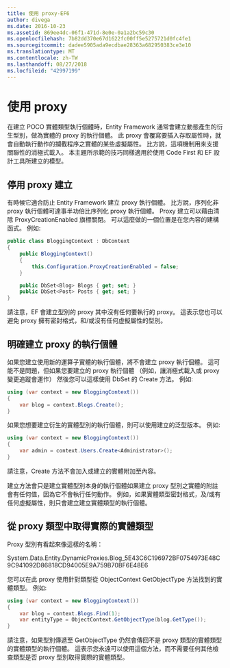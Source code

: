 ```yaml
---
title: 使用 proxy-EF6
author: divega
ms.date: 2016-10-23
ms.assetid: 869ee4dc-06f1-471d-8e0e-0a1a2bc59c30
ms.openlocfilehash: 7b82dd370e67d1622fc00ff5e5275721d0fc4fe1
ms.sourcegitcommit: dadee5905ada9ecdbae28363a682950383ce3e10
ms.translationtype: MT
ms.contentlocale: zh-TW
ms.lasthandoff: 08/27/2018
ms.locfileid: "42997199"
---
```

# <a name="working-with-proxies"></a>使用 proxy
在建立 POCO 實體類型執行個體時，Entity Framework 通常會建立動態產生的衍生型別，做為實體的 proxy 的執行個體。 此 proxy 會覆寫要插入存取屬性時，就會自動執行動作的攔截程序之實體的某些虛擬屬性。 比方說，這項機制用來支援關聯性的消極式載入。 本主題所示範的技巧同樣適用於使用 Code First 和 EF 設計工具所建立的模型。  

## <a name="disabling-proxy-creation"></a>停用 proxy 建立  

有時候它適合防止 Entity Framework 建立 proxy 執行個體。 比方說，序列化非 proxy 執行個體可達事半功倍比序列化 proxy 執行個體。 Proxy 建立可以藉由清除 ProxyCreationEnabled 旗標關閉。 可以這麼做的一個位置是在您內容的建構函式。 例如:   

``` csharp
public class BloggingContext : DbContext
{
    public BloggingContext()
    {
        this.Configuration.ProxyCreationEnabled = false;
    }  

    public DbSet<Blog> Blogs { get; set; }
    public DbSet<Post> Posts { get; set; }
}
```  

請注意，EF 會建立型別的 proxy 其中沒有任何要執行的 proxy。 這表示您也可以避免 proxy 擁有密封格式，和/或沒有任何虛擬屬性的型別。  

## <a name="explicitly-creating-an-instance-of-a-proxy"></a>明確建立 proxy 的執行個體  

如果您建立使用新的運算子實體的執行個體，將不會建立 proxy 執行個體。 這可能不是問題，但如果您要建立的 proxy 執行個體 （例如，讓消極式載入或 proxy 變更追蹤會運作） 然後您可以這樣使用 DbSet 的 Create 方法。 例如:   

``` csharp
using (var context = new BloggingContext())
{
    var blog = context.Blogs.Create();
}
```  

如果您想要建立衍生的實體型別的執行個體，則可以使用建立的泛型版本。 例如:   

``` csharp
using (var context = new BloggingContext())
{
    var admin = context.Users.Create<Administrator>();
}
```  

請注意，Create 方法不會加入或建立的實體附加至內容。  

建立方法會只是建立實體型別本身的執行個體如果建立 proxy 型別之實體的附註會有任何值，因為它不會執行任何動作。 例如，如果實體類型密封格式，及/或有任何虛擬屬性，則只會建立建立實體類型的執行個體。  

## <a name="getting-the-actual-entity-type-from-a-proxy-type"></a>從 proxy 類型中取得實際的實體類型  

Proxy 型別有看起來像這樣的名稱：  

System.Data.Entity.DynamicProxies.Blog_5E43C6C196972BF0754973E48C9C941092D86818CD94005E9A759B70BF6E48E6  

您可以在此 proxy 使用針對類型從 ObjectContext GetObjectType 方法找到的實體類型。 例如:   

``` csharp
using (var context = new BloggingContext())
{
    var blog = context.Blogs.Find(1);
    var entityType = ObjectContext.GetObjectType(blog.GetType());
}
```  

請注意，如果型別傳遞至 GetObjectType 仍然會傳回不是 proxy 類型的實體類型的實體類型的執行個體。 這表示您永遠可以使用這個方法，而不需要任何其他檢查類型是否 proxy 型別取得實際的實體類型。  
